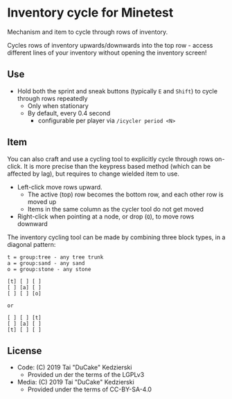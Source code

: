 # Inventory cycle for Minetest

Mechanism and item to cycle through rows of inventory.

Cycles rows of inventory upwards/downwards into the top row - access different lines of your inventory without opening the inventory screen!

## Use

* Hold both the sprint and sneak buttons (typically `E` and `Shift`) to cycle through rows repeatedly
    * Only when stationary
    * By default, every 0.4 second
        * configurable per player via `/icycler period <N>`

## Item

You can also craft and use a cycling tool to explicitly cycle through rows on-click. It is more precise than the keypress based method (which can be affected by lag), but requires to change wielded item to use.

* Left-click move rows upward.
    * The active (top) row becomes the bottom row, and each other row is moved up
    * Items in the same column as the cycler tool do not get moved
* Right-click when pointing at a node, or drop (`Q`), to move rows downward

The inventory cycling tool can be made by combining three block types, in a diagonal pattern:

```
t = group:tree - any tree trunk
a = group:sand - any sand
o = group:stone - any stone 

[t] [ ] [ ]
[ ] [a] [ ]
[ ] [ ] [o]

or

[ ] [ ] [t]
[ ] [a] [ ]
[t] [ ] [ ]

```

## License

* Code: (C) 2019 Tai "DuCake" Kedzierski
    * Provided un der the terms of the LGPLv3
* Media: (C) 2019 Tai "DuCake" Kedzierski
    * Provided under the terms of CC-BY-SA-4.0
